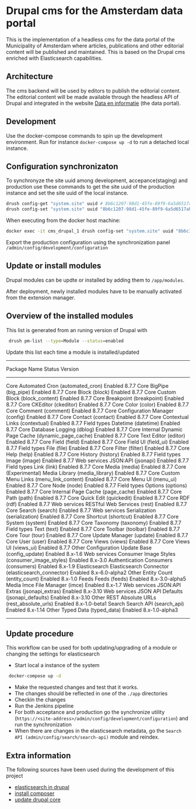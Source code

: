 # Drupal cms for the Amsterdam data portal

This is the implementation of a headless cms for the data portal of the Municipality of Amsterdam where articles, publications and other editorial content will be published and maintained.
This is based on the Drupal cms enriched with Elasticsearch capabilities.

## Architecture

The cms backend will be used by editors to publish the editorial content. The editorial content will be made available through the headless API of Drupal and integrated in the website [Data en informatie](https://data.amsterdam.nl) (the data portal).

## Development

Use the docker-compose commands to spin up the development environment.
Run for instance `docker-compose up -d` to run a detached local instance.


## Configuration synchronizaton

To synchronyze the site uuid among development, accepance(staging) and production use these commands to get the site uuid of the production instance and set the site uuid of the local instance.

```bash
drush config-get "system.site" uuid # 8b6c1207-98d1-45fe-89f9-6a5d6517ab54
drush config-set "system.site" uuid "8b6c1207-98d1-45fe-89f9-6a5d6517ab54"
```

When executing from the docker host machine:

```bash
docker exec -it cms_drupal_1 drush config-set "system.site" uuid "8b6c1207-98d1-45fe-89f9-6a5d6517ab54"
```

Export the production configuration using the synchronization panel `/admin/config/development/configuration`

## Update or install modules

Drupal modules can be updte or installed by adding them to `/app/modules`.

After deployment, newly installed modules have to be manually activated from the extension manager.


## Overview of the installed modules

This list is generated from an runing version of Drupal with

```bash
 drush pm-list --type=Module --status=enabled
```

Update this list each time a module is installed/updated

 --------------------- --------------------------------------------------- --------- ----------------
  Package               Name                                                Status    Version
 --------------------- --------------------------------------------------- --------- ----------------
  Core                  Automated Cron (automated_cron)                     Enabled   8.7.7
  Core                  BigPipe (big_pipe)                                  Enabled   8.7.7
  Core                  Block (block)                                       Enabled   8.7.7
  Core                  Custom Block (block_content)                        Enabled   8.7.7
  Core                  Breakpoint (breakpoint)                             Enabled   8.7.7
  Core                  CKEditor (ckeditor)                                 Enabled   8.7.7
  Core                  Color (color)                                       Enabled   8.7.7
  Core                  Comment (comment)                                   Enabled   8.7.7
  Core                  Configuration Manager (config)                      Enabled   8.7.7
  Core                  Contact (contact)                                   Enabled   8.7.7
  Core                  Contextual Links (contextual)                       Enabled   8.7.7
  Field types           Datetime (datetime)                                 Enabled   8.7.7
  Core                  Database Logging (dblog)                            Enabled   8.7.7
  Core                  Internal Dynamic Page Cache (dynamic_page_cache)    Enabled   8.7.7
  Core                  Text Editor (editor)                                Enabled   8.7.7
  Core                  Field (field)                                       Enabled   8.7.7
  Core                  Field UI (field_ui)                                 Enabled   8.7.7
  Field types           File (file)                                         Enabled   8.7.7
  Core                  Filter (filter)                                     Enabled   8.7.7
  Core                  Help (help)                                         Enabled   8.7.7
  Core                  History (history)                                   Enabled   8.7.7
  Field types           Image (image)                                       Enabled   8.7.7
  Web services          JSON:API (jsonapi)                                  Enabled   8.7.7
  Field types           Link (link)                                         Enabled   8.7.7
  Core                  Media (media)                                       Enabled   8.7.7
  Core (Experimental)   Media Library (media_library)                       Enabled   8.7.7
  Core                  Custom Menu Links (menu_link_content)               Enabled   8.7.7
  Core                  Menu UI (menu_ui)                                   Enabled   8.7.7
  Core                  Node (node)                                         Enabled   8.7.7
  Field types           Options (options)                                   Enabled   8.7.7
  Core                  Internal Page Cache (page_cache)                    Enabled   8.7.7
  Core                  Path (path)                                         Enabled   8.7.7
  Core                  Quick Edit (quickedit)                              Enabled   8.7.7
  Core                  RDF (rdf)                                           Enabled   8.7.7
  Web services          RESTful Web Services (rest)                         Enabled   8.7.7
  Core                  Search (search)                                     Enabled   8.7.7
  Web services          Serialization (serialization)                       Enabled   8.7.7
  Core                  Shortcut (shortcut)                                 Enabled   8.7.7
  Core                  System (system)                                     Enabled   8.7.7
  Core                  Taxonomy (taxonomy)                                 Enabled   8.7.7
  Field types           Text (text)                                         Enabled   8.7.7
  Core                  Toolbar (toolbar)                                   Enabled   8.7.7
  Core                  Tour (tour)                                         Enabled   8.7.7
  Core                  Update Manager (update)                             Enabled   8.7.7
  Core                  User (user)                                         Enabled   8.7.7
  Core                  Views (views)                                       Enabled   8.7.7
  Core                  Views UI (views_ui)                                 Enabled   8.7.7
  Other                 Configuration Update Base (config_update)           Enabled   8.x-1.6
  Web services          Consumer Image Styles (consumer_image_styles)       Enabled   8.x-3.0
  Authentication        Consumers (consumers)                               Enabled   8.x-1.9
  Elasticsearch         Elasticsearch Connector (elasticsearch_connector)   Enabled   8.x-6.0-alpha2
  Other                 Entity Count (entity_count)                         Enabled   8.x-1.0
  Feeds                 Feeds (feeds)                                       Enabled   8.x-3.0-alpha5
  Media                 Imce File Manager (imce)                            Enabled   8.x-1.7
  Web services          JSON:API Extras (jsonapi_extras)                    Enabled   8.x-3.10
  Web services          JSON API Defaults (jsonapi_defaults)                Enabled   8.x-3.10
  Other                 REST Absolute URLs (rest_absolute_urls)             Enabled   8.x-1.0-beta1
  Search                Search API (search_api)                             Enabled   8.x-1.14
  Other                 Typed Data (typed_data)                             Enabled   8.x-1.0-alpha3
 --------------------- --------------------------------------------------- --------- ----------------

## Update procedure

This workflow can be used for both updating/upgrading of a module or changing the settings for elasticsearch

- Start local a instance of the system

```bash
 docker-compose up -d
```

- Make the requested changes and test that it works.
- The changes should be reflected in one of the `./app` directories
- Checkin the changes
- Run the Jenkins pipeline
- For both acceptance and production go the synchronize utility (`https://<site-address>/admin/config/development/configuration`) and run the synchronization
- When there are changes in the elasticsearch metadata, go the `Search API (admin/config/search/search-api)` module and reindex.

## Extra information

The following sources have been used during the development of this project

- [elasticsearch in drupal](https://opensenselabs.com/blog/tech/use-elastic-search-indexing-drupal)
- [install composer](https://stackoverflow.com/questions/51443557/how-to-install-php-composer-inside-a-docker-container/51446468)
- [update drupal core](https://www.drupal.org/docs/8/update/update-core-via-composer)


